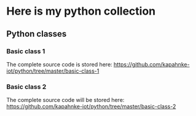 # Here is my python collection

## Python classes
### Basic class 1
The complete source code is stored here: https://github.com/kapahnke-iot/python/tree/master/basic-class-1
### Basic class 2
The complete source code will be stored here: https://github.com/kapahnke-iot/python/tree/master/basic-class-2
